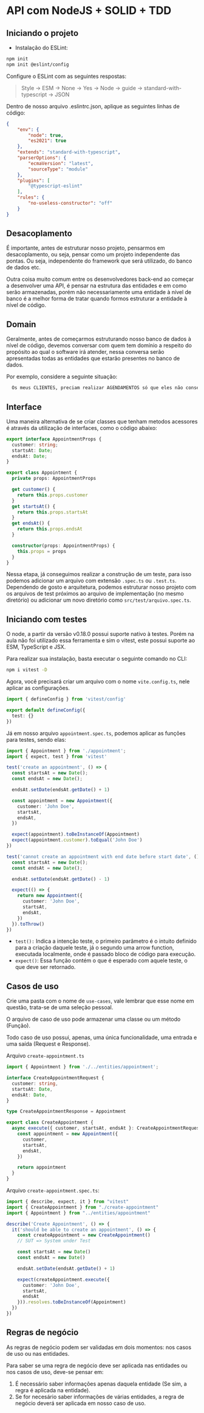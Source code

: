 # API com NodeJS + SOLID + TDD

## Iniciando o projeto

- Instalação do ESLint: 

```bash
npm init
npm init @eslint/config
```

Configure o ESLint com as seguintes respostas:

> Style -> ESM -> None -> Yes -> Node -> guide -> standard-with-typescript -> JSON

Dentro de nosso arquivo .eslintrc.json, aplique as seguintes linhas de código:

```JSON
{
    "env": {
        "node": true,
        "es2021": true
    },
    "extends": "standard-with-typescript",
    "parserOptions": {
        "ecmaVersion": "latest",
        "sourceType": "module"
    },
    "plugins": [
        "@typescript-eslint"
    ],
    "rules": {
        "no-useless-constructor": "off"
    }
}
```

## Desacoplamento

É importante, antes de estruturar nosso projeto, pensarmos em desacoplamento, ou seja, pensar como um projeto independente das pontas. Ou seja, independente do framework que será utilizado, do banco de dados etc.

Outra coisa muito comum entre os desenvolvedores back-end ao começar a desenvolver uma API, é pensar na estrutura das entidades e em como serão armazenadas, porém não necessariamente uma entidade à nível de banco é a melhor forma de tratar quando formos estruturar a entidade à nível de código.

## Domain

Geralmente, antes de começarmos estruturando nosso banco de dados à nível de código, devemos conversar com quem tem domínio a respeito do propósito ao qual o software irá atender, nessa conversa serão apresentadas todas as entidades que estarão presentes no banco de dados.

Por exemplo, considere a seguinte situação:

```txt
  Os meus CLIENTES, preciam realizar AGENDAMENTOS só que eles não conseguem saber os HORÁRIOS disponíveis que eu tenho.
```

## Interface

Uma maneira alternativa de se criar classes que tenham metodos acessores é através da utilização de interfaces, como o código abaixo: 

```typescript
export interface AppointmentProps {
  customer: string;
  startsAt: Date;
  endsAt: Date;
}

export class Appointment {
  private props: AppointmentProps

  get customer() {
    return this.props.customer
  }
  get startsAt() {
    return this.props.startsAt
  }
  get endsAt() {
    return this.props.endsAt
  }

  constructor(props: AppointmentProps) {
    this.props = props
  }
}
```

Nessa etapa, já conseguimos realizar a construção de um teste, para isso podemos adicionar um arquivo com extensão `.spec.ts` ou `.test.ts`.
Dependendo de gosto e arquitetura, podemos estruturar nosso projeto com os arquivos de test próximos ao arquivo de implementação (no mesmo diretório) ou adicionar um novo diretório como `src/test/arquivo.spec.ts`.

## Iniciando com testes

O node, a partir da versão v0.18.0 possui suporte nativo à testes. Porém na aula não foi utilizado essa ferramenta e sim o vitest, este possui suporte ao ESM, TypeScript e JSX.

Para realizar sua instalação, basta executar o seguinte comando no CLI:

```bash
npm i vitest -D
```

Agora, você precisará criar um arquivo com o nome `vite.config.ts`, nele aplicar as configurações.

```ts
import { defineConfig } from 'vitest/config'

export default defineConfig({
  test: {}
})
```

Já em nosso arquivo `appointment.spec.ts`, podemos aplicar as funções para testes, sendo elas: 

```ts
import { Appointment } from './appointment';
import { expect, test } from 'vitest'

test('create an appointment', () => {
  const startsAt = new Date();
  const endsAt = new Date();

  endsAt.setDate(endsAt.getDate() + 1)

  const appointment = new Appointment({
    customer: 'John Doe',
    startsAt,
    endsAt,
  })

  expect(appointment).toBeInstanceOf(Appointment)
  expect(appointment.customer).toEqual('John Doe')
})

test('cannot create an appointment with end date before start date', () => {
  const startsAt = new Date();
  const endsAt = new Date();

  endsAt.setDate(endsAt.getDate() - 1)

  expect(() => {
    return new Appointment({
      customer: 'John Doe',
      startsAt,
      endsAt,
    })
  }).toThrow()
})
```

- `test():` Indica a intenção teste, o primeiro parâmetro é o intuito definido para a criação daquele teste, já o segundo uma arrow function, executada localmente, onde é passado bloco de código para execução.
- `expect()`: Essa função contém o que é esperado com aquele teste, o que deve ser retornado.

## Casos de uso

Crie uma pasta com o nome de `use-cases`, vale lembrar que esse nome em questão, trata-se de uma seleção pessoal.

O arquivo de caso de uso pode armazenar uma classe ou um método (Função).

Todo caso de uso possui, apenas, uma única funcionalidade, uma entrada e uma saída (Request e Response).

Arquivo `create-appointment.ts`

```ts
import { Appointment } from './../entities/appointment';

interface CreateAppointmentRequest {
  customer: string,
  startsAt: Date,
  endsAt: Date,
}

type CreateAppointmentResponse = Appointment

export class CreateAppointment {
  async execute({ customer, startsAt, endsAt }: CreateAppointmentRequest): Promise<CreateAppointmentResponse> {
    const appointment = new Appointment({
      customer, 
      startsAt,
      endsAt,
    })

    return appointment
  }  
}
```

Arquivo `create-appointment.spec.ts`:

```ts
import { describe, expect, it } from "vitest"
import { CreateAppointment } from "./create-appointment"
import { Appointment } from "../entities/appointment"

describe('Create Appointment', () => {
  it('should be able to create an appointment', () => {
    const createAppointment = new CreateAppointment()
    // SUT => System under Test

    const startsAt = new Date()
    const endsAt = new Date()

    endsAt.setDate(endsAt.getDate() + 1)

    expect(createAppointment.execute({
      customer: 'John Doe',
      startsAt,
      endsAt
    })).resolves.toBeInstanceOf(Appointment)
  })
})
```

## Regras de negócio

As regras de negócio podem ser validadas em dois momentos: nos casos de uso ou nas entidades.

Para saber se uma regra de negócio deve ser aplicada nas entidades ou nos casos de uso, deve-se pensar em:

1. É necessário saber informações apenas daquela entidade (Se sim, a regra é aplicada na entidade).
2. Se for necesário saber informações de várias entidades, a regra de negócio deverá ser aplicada em nosso caso de uso.
